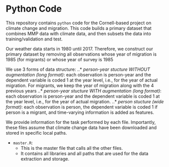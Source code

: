 # Python Code

This repository contains `python` code for the Cornell-based project on climate change and migration. This code builds a primary dataset that combines MMP data with climate data, and then subsets the data into training/validation and test.

Our weather data starts in 1980 until 2017. Therefore, we construct our primary dataset by removing all observations whose year of migration is 1985 (for migrants) or whose year of survey is 1985   

We use 3 forms of data structure:
..* *person-year stucture WITHOUT augmentation (long format)*: each observation is person-year and the dependent variable is coded 1 at the year level, i.e., for the year of actual migration. For migrants, we keep the year of migration along with the 4 previous years
..* *person-year stucture WITH augmentation (long format)*: each observation is person-year and the dependent variable is coded 1 at the year level, i.e., for the year of actual migration.
..* *person stucture (wide format)*: each observation is person, the dependent variable is coded 1 if person is a migrant, and time-varying information is added as features.


We provide information for the task performed by each file. Importantly, these files assume that climate change data have been downloaded and stored in specific local paths.

- `master.R`:
  * This is the master file that calls all the other files.
  * It contains all libraries and all paths that are used for the data extraction and storage.
